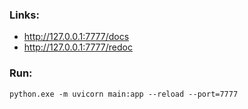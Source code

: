 ### Links:
 * http://127.0.0.1:7777/docs
 * http://127.0.0.1:7777/redoc

### Run:
```
python.exe -m uvicorn main:app --reload --port=7777
```